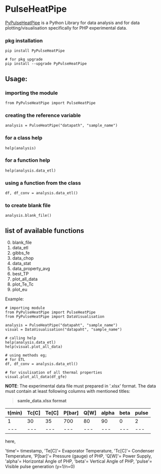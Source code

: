 # PulseHeatPipe

[PyPulseHeatPipe](https://pypi.org/project/PyPulseHeatPipe/) is a Python Library for data analysis and for data plotting/visualisation specifically for PHP experimental data.

### pkg installation
```
pip install PyPulseHeatPipe

# for pkg upgrade
pip install --upgrade PyPulseHeatPipe
```
## Usage:  
### importing the module
    from PyPulseHeatPipe import PulseHeatPipe
### creating the reference variable 
    analysis = PulseHeatPipe("datapath", "sample_name")
### for a class help 
    help(analysis)
### for a function help
    help(analysis.data_etl)
### using a function from the class
    df, df_conv = analysis.data_etl()
### to create blank file
    analysis.blank_file()

## list of available functions
0. blank_file
1. data_etl
2. gibbs_fe
3. data_chop
4. data_stat
5. data_property_avg
6. best_TP
7. plot_all_data
8. plot_Te_Tc
9. plot_eu

Example:
```
# importing module
from PyPulseHeatPipe import PulseHeatPipe
from PyPulseHeatPipe import DataVisualisation

analysis = PulseHeatPipe("datapaht", "sample_name")
visual = DataVisualisation("datapaht", "sample_name")

# calling help
help(analysis.data_etl)
help(visual.plot_all_data)

# using methods eg;
# for ETL
df, df_conv = analysis.data_etl()

# for visulisation of all thermal properties
visual.plot_all_data(df_gfe)

```
**NOTE**: The experimental data file must prepared in '.xlsx' format. The data must contain at least following columns with mentioned titles:

>**samle_data.xlsx format**

| t(min) | Tc[C] | Te[C] | P[bar] | Q[W] | alpha | beta | pulse |
| --- | --- | --- | --- | --- | --- | --- | --- |
| 1 | 30 | 35 | 700 | 80 | 90 | 0 | 2 |
| --- | --- | --- | --- | --- | --- | --- | --- |

here,

'time'= timestamp,
'Te[C]'= Evaporator Temperature,
'Tc[C]'= Condenser Temperature,
'P[bar]'= Pressure (gauge) of PHP,
'Q[W]'= Power Supply,
'alpha'= Horizontal Angle of PHP,
'beta'= Vertical Angle of PHP, 
'pulse'= Visible pulse generation (y=1/n=0)


